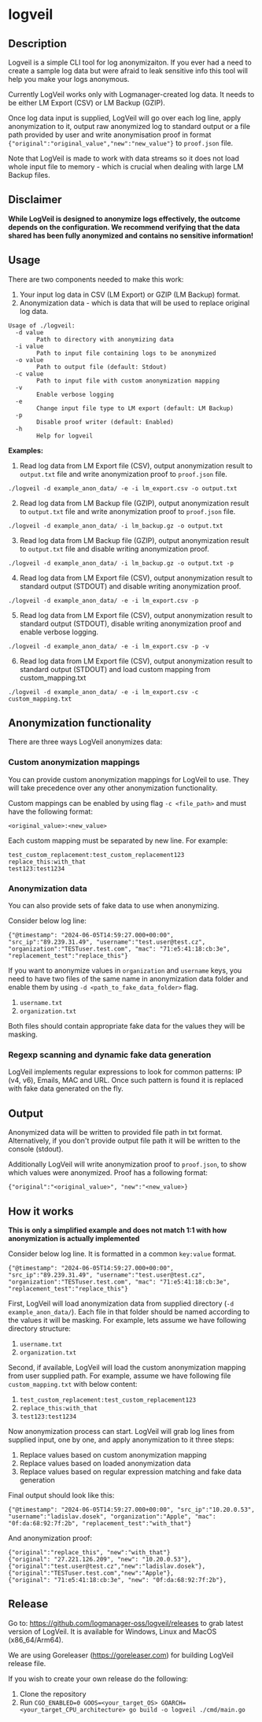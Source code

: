 # logveil

## Description

Logveil is a simple CLI tool for log anonymizaiton. If you ever had a need to create a sample log data but were afraid to leak sensitive info this tool will help you make your logs anonymous.

Currently LogVeil works only with Logmanager-created log data. It needs to be either LM Export (CSV) or LM Backup (GZIP).

Once log data input is supplied, LogVeil will go over each log line, apply anonymization to it, output raw anonymized log to standard output or a file path provided by user and write anonymisation proof in format `{"original":"original_value","new":"new_value"}` to `proof.json` file.

Note that LogVeil is made to work with data streams so it does not load whole input file to memory - which is crucial when dealing with large LM Backup files.

## Disclaimer

**While LogVeil is designed to anonymize logs effectively, the outcome depends on the configuration. We recommend verifying that the data shared has been fully anonymized and contains no sensitive information!**

## Usage

There are two components needed to make this work:

1. Your input log data in CSV (LM Export) or GZIP (LM Backup) format.
2. Anonymization data - which is data that will be used to replace original log data.

```
Usage of ./logveil:
  -d value
        Path to directory with anonymizing data
  -i value
        Path to input file containing logs to be anonymized
  -o value
        Path to output file (default: Stdout)
  -c value
        Path to input file with custom anonymization mapping
  -v
        Enable verbose logging
  -e
        Change input file type to LM export (default: LM Backup)
  -p
        Disable proof writer (default: Enabled)
  -h
        Help for logveil
```

**Examples:**

1. Read log data from LM Export file (CSV), output anonymization result to `output.txt` file and write anonymization proof to `proof.json` file.

`./logveil -d example_anon_data/ -e -i lm_export.csv -o output.txt`

2. Read log data from LM Backup file (GZIP), output anonymization result to `output.txt` file and write anonymization proof to `proof.json` file.

`./logveil -d example_anon_data/ -i lm_backup.gz -o output.txt`

3. Read log data from LM Backup file (GZIP), output anonymization result to `output.txt` file and disable writing anonymization proof.

`./logveil -d example_anon_data/ -i lm_backup.gz -o output.txt -p`

4. Read log data from LM Export file (CSV), output anonymization result to standard output (STDOUT) and disable writing anonymization proof.

`./logveil -d example_anon_data/ -e -i lm_export.csv -p`

5. Read log data from LM Export file (CSV), output anonymization result to standard output (STDOUT), disable writing anonymization proof and enable verbose logging.

`./logveil -d example_anon_data/ -e -i lm_export.csv -p -v`

6. Read log data from LM Export file (CSV), output anonymization result to standard output (STDOUT) and load custom mapping from custom_mapping.txt

`./logveil -d example_anon_data/ -e -i lm_export.csv -c custom_mapping.txt`


## Anonymization functionality

There are three ways LogVeil anonymizes data:

### Custom anonymization mappings

You can provide custom anonymization mappings for LogVeil to use. They will take precedence over any other anonymization functionality.

Custom mappings can be enabled by using flag `-c <file_path>` and must have the following format:

`<original_value>:<new_value>`

Each custom mapping must be separated by new line. For example:

`test_custom_replacement:test_custom_replacement123`\
`replace_this:with_that`\
`test123:test1234`

### Anonymization data

You can also provide sets of fake data to use when anonymizing.

Consider below log line:

```
{"@timestamp": "2024-06-05T14:59:27.000+00:00", "src_ip":"89.239.31.49", "username":"test.user@test.cz", "organization":"TESTuser.test.com", "mac": "71:e5:41:18:cb:3e", "replacement_test":"replace_this"}
```

If you want to anonymize values in `organization` and `username` keys, you need to have two files of the same name in anonymization data folder and enable them by using `-d <path_to_fake_data_folder>` flag.

1. `username.txt`
2. `organization.txt`

Both files should contain appropriate fake data for the values they will be masking.

### Regexp scanning and dynamic fake data generation

LogVeil implements regular expressions to look for common patterns: IP (v4, v6), Emails, MAC and URL. Once such pattern is found it is replaced with fake data generated on the fly.

## Output

Anonymized data will be written to provided file path in txt format. Alternatively, if you don't provide output file path it will be written to the console (stdout).

Additionally LogVeil will write anonymization proof to `proof.json`, to show which values were anonymized. Proof has a following format:

```
{"original":"<original_value>", "new":"<new_value>}
```

## How it works

**This is only a simplified example and does not match 1:1 with how anonymization is actually implemented**

Consider below log line. It is formatted in a common `key:value` format.

```
{"@timestamp": "2024-06-05T14:59:27.000+00:00", "src_ip":"89.239.31.49", "username":"test.user@test.cz", "organization":"TESTuser.test.com", "mac": "71:e5:41:18:cb:3e", "replacement_test":"replace_this"}
```

First, LogVeil will load anonymization data from supplied directory (`-d example_anon_data/`). Each file in that folder should be named according to the values it will be masking. For example, lets assume we have following directory structure:

1. `username.txt`
2. `organization.txt`

Second, if available, LogVeil will load the custom anonymization mapping from user supplied path. For example, assume we have following file `custom_mapping.txt` with below content:

1. `test_custom_replacement:test_custom_replacement123`
2. `replace_this:with_that`
3. `test123:test1234`

Now anonymization process can start. LogVeil will grab log lines from supplied input, one by one, and apply anonymization to it three steps:

1. Replace values based on custom anonymization mapping
2. Replace values based on loaded anonymization data
3. Replace values based on regular expression matching and fake data generation

Final output should look like this:

```
{"@timestamp": "2024-06-05T14:59:27.000+00:00", "src_ip":"10.20.0.53", "username":"ladislav.dosek", "organization":"Apple", "mac": "0f:da:68:92:7f:2b", "replacement_test":"with_that"}
```

And anonymization proof:

```
{"original":"replace_this", "new":"with_that"}
{"original": "27.221.126.209", "new": "10.20.0.53"},
{"original":"test.user@test.cz","new":"ladislav.dosek"},
{"original":"TESTuser.test.com","new":"Apple"},
{"original": "71:e5:41:18:cb:3e", "new": "0f:da:68:92:7f:2b"},
```

## Release

Go to: https://github.com/logmanager-oss/logveil/releases to grab latest version of LogVeil. It is available for Windows, Linux and MacOS (x86_64/Arm64).

We are using Goreleaser (https://goreleaser.com) for building LogVeil release file.

If you wish to create your own release do the following:

1. Clone the repository
2. Run `CGO_ENABLED=0 GOOS=<your_target_OS> GOARCH=<your_target_CPU_architecture> go build -o logveil ./cmd/main.go`
